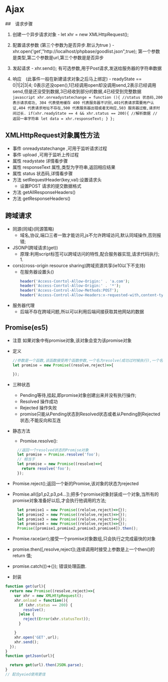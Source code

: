 # Ajax

##　请求步骤
  1. 创建一个异步请求对象
    - let xhr = new XMLHttpRequest();
  2. 配置请求参数 (第三个参数为是否异步.默认为true )
    - xhr.open('get',"http://localhost/phpbase/goodlist.json",true); 第一个参数是类型,第二个参数是url,第三个参数是是否异步

  3. 发起请求
    - xhr.send(); 有可选参数,用于Post请求,发送给服务器的字符串数据

  4. 响应　(此事件一般在新建请求对象之后马上绑定)
    - readyState == 0|1|2|3|4; 0表示还没open(),1已经调用open却没调用send,2表示已经调用send,但是还没受到数据,3已经收到部分的数据,4已经受到完整数据
    ```javascript
    xhr.onreadystatechange = function (){
      //status 状态码,200 表示请求成功, 304 代表使用缓存 400 代表服务器不识别,401代表请求需要用户认证,404 代表请求地址不存在,500 代表服务器出错或者无响应,503 服务器过载,请求时间过长.
      if(xhr.readyState == 4 && xhr.status == 200){
        //解析数据
        // 返回一串字符串
        let data = xhr.responseText;
      }
    };
    ```
## XMLHttpRequest对象属性方法
  - 事件 onreadystatechange ,可用于监听请求过程
  - 事件 upload ,可用于监听上传过程
  - 属性 readystate 详情看步骤
  - 属性 responseText 属性,类型为字符串,返回相应结果
  - 属性 status 状态码,详情看步骤
  - 方法 setRequestHeader(key,val):设置请求头
    - 设置POST 请求的提交数据格式
  - 方法 getAllResponseHeaders()
  - 方法 getResponseHeaders()

## 跨域请求
  - 同源(同域)(同源策略)
    - 域名,协议,端口三者一致才能访问,js不允许跨域访问,默认同域操作,否则报错;
  - JSONP(跨域请求(get))
    - 原理:利用script标签可以跨域访问的特性,配合服务器实现,请求代码执行;
      1.
  - cors(cross-origin resource sharing)跨域资源共享(ie10以下不支持)
    - 在服务器设置头()
      ```php
      header('Access-Conrtol-Allow-Origin:' . 'a.com');
      header('Access-Conrtol-Allow-Origin:' . '*');
      header('Access-Control-Allow-Methods:POST');
      header('Access-Control-Allow-Headers:x-requested-with,content-type');
      ```
  - 服务器代理
    - 后端不存在跨域问题,所以可以利用后端间接获取其他网站的数据

## Promise(es5)
  - 注意 如果对象中有promise对象,该对象会变为该promise对象
  - 定义
    ```JavaScript
    //参数是一个函数,该函数接受两个函数参数,一个名为resolve(成功过时候执行),一个名为reject(失败的时候调用),一般用于异步操作.
    let promise = new Promise((resolve,reject)=>{

    });
    ```
  - 三种状态
    - Pending等待,挂起,即promise对象创建出来并没有执行操作;
    - Resolved 操作成功
    - Rejected 操作失败
    - promise只能从Pending状态到Resolved状态或者从Pending到Rejected状态;不能反向和互连
  - 静态方法
    - Promise.resolve():
    ```javascript
      //返回一个resolved状态的Promise对象
      let promise = Promise.resolve('foo');
      // 相当于
      let promise = new Promise((resolve)=>{
        return resolve('foo');
      });
    ```
  - Promise.reject();返回一个新的Promise,该对象的状态为rejected
  - Promise.all([p1,p2,p3,p4...]);把多个promise对象封装成一个对象,当所有的promise对象准备好以后,才会执行他调用的方法;
    ```javascript
      let promise1 = new Promise((relolve,reject)=>{});
      let promise2 = new Promise((relolve,reject)=>{});
      let promise3 = new Promise((relolve,reject)=>{});
      let promise4 = new Promise((relolve,reject)=>{});
      Promise([promise1,promise2,promise3,promise4]).then();
    ```
  - Promise.race(arr);接受一个promise对象数组,只会执行之完成最快的对象
  - promise.then([,resolve,reject]);连续调用时接受上参数是上一个then()的return 值;
  - promise.catch(()=>{}); 错误处理函数.

  - 封装
  ```js
  function get(url){
    return new Promise((resolve,reject)=>{
      var xhr = new XMLHttpRequest();
      xhr.onload = function(){
        if (xhr.status == 200) {
          resolve();
        }else {
          reject(Error(xhr.statusText));
        }

      }
      xhr.open('GET',url);
      xhr.send();
    });
  }
  function getJson(url){

    return get(url).then(JSON.parse);
  }
  // 配合yeied使用更佳
  ```
